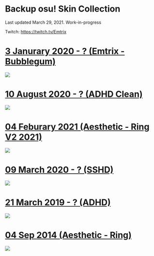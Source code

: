 # Backup osu! Skin Collection 

Last updated March 29, 2021. Work-in-progress

Twitch: https://twitch.tv/Emtrix

# [3 Janurary 2020 - ? (Emtrix - Bubblegum)](https://www.dropbox.com/s/cdzjxcke90sicro/Emtrix%20-%20Bubblegum.osk?dl=1)
![](https://cdn.discordapp.com/attachments/718631647792070686/826161472077299712/screenshot551.jpg)
# [10 August 2020 - ? (ADHD Clean)](https://www.dropbox.com/sh/18zuywakf3hjq6c/AAAXULhUnUwUKmv1QTxmjBbCa?dl=1)
![](https://i.imgur.com/r91NT0d.png)
# [04 Feburary 2021 (Aesthetic - Ring V2 2021)](https://axa.s-ul.eu/J26nBLq3)
![](https://i.imgur.com/uDfB9Ky.png)
# [09 March 2020 - ? (SSHD)](https://axa.s-ul.eu/lmF8QjYZ)
![](https://cdn.discordapp.com/attachments/718631647792070686/826162071476764682/screenshot523.jpg)
# [21 March 2019 - ? (ADHD)](https://www.dropbox.com/sh/m8kkziw3t02byyk/AAAXZW_js-helXg1t-6Kmf5Na?dl=1)
![](https://i.imgur.com/DrN0Qal.png)
# [04 Sep 2014 (Aesthetic - Ring)](https://axa.s-ul.eu/J26nBLq3)
![](https://i.imgur.com/v9wBkgE.jpg)
